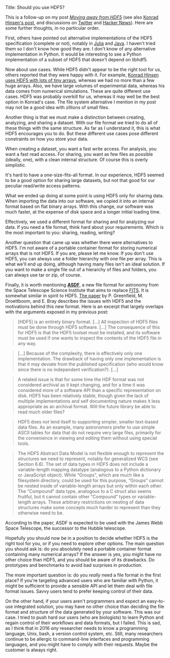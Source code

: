 Title: Should you use HDF5?

This is a follow-up on my post [*Moving away from HDF5*](/moving-away-hdf5/) (see also [Konrad Hinsen's post](http://blog.khinsen.net/posts/2016/01/07/on-hdf5-and-the-future-of-data-management/), and discussions on [Twitter](https://twitter.com/cyrillerossant/status/684767653697683456) and [Hacker News](https://news.ycombinator.com/item?id=10858189)). Here are some further thoughts, in no particular order.

<!-- PELICAN_END_SUMMARY -->

First, others have pointed out alternative implementations of the HDF5 specification (complete or not), notably in [Julia](http://cyrille.rossant.net/moving-away-hdf5/#comment-2445619778) and [Java](https://www.unidata.ucar.edu/software/thredds/current/netcdf-java/CDM/). I haven't tried them so I don't know how good they are. I don't know of any alternative implementation in Python. It would be interesting to see a Python implementation of a subset of HDF5 that doesn't depend on libhdf5.

Now about use cases. While HDF5 didn't appear to be the right tool for us, others reported that they were happy with it. For example, [Konrad Hinsen uses HDF5 with lots of tiny arrays](http://blog.khinsen.net/posts/2016/01/07/on-hdf5-and-the-future-of-data-management/), whereas we had no more than a few huge arrays. Also, we have large volumes of experimental data, whereas his data comes from numerical simulations. These are quite different use cases. HDF5 was probably overkill for us, whereas it may well be the best option in Konrad's case. The file system alternative I mention in my post may not be a good idea with zillions of small files.

Another thing is that we must make a distinction between creating, analyzing, and sharing a dataset. With our file format we tried to do all of these things with the same structure. As far as I understand it, this is what HDF5 encourages you to do. But these different use cases pose different constraints on how you store your data.

When creating a dataset, you want a fast write access. For analysis, you want a fast read access. For sharing, you want as few files as possible (ideally, one), with a clean internal structure. Of course this is overly simplistic.

It's hard to have a one-size-fits-all format. In our experience, HDF5 seemed to be a good option for sharing large datasets, but not that good for our peculiar read/write access patterns.

What we ended up doing at some point is using HDF5 only for sharing data. When importing the data into our software, we copied it into an internal format based on flat binary arrays. With this change, our software was much faster, at the expense of disk space and a longer initial loading time.

Effectively, we used a different format for sharing and for analyzing our data. If you need a file format, think hard about your requirements. Which is the most important to you: sharing, reading, writing?

Another question that came up was whether there were alternatives to HDF5. I'm not aware of a portable container format for storing numerical arrays that is not HDF5. If you are, please let me know. If you don't use HDF5, you can always use a folder hierarchy with one file per array. This is what we'll end up doing, although having many files isn't an ideal solution. If you want to make a single file out of a hierarchy of files and folders, you can always use tar or zip, of course.

Finally, it is worth mentioning [**ASDF**](http://asdf-standard.readthedocs.org/en/latest/), a new file format for astronomy from the Space Telescope Science Institute that aims to replace [FITS](http://fits.gsfc.nasa.gov/). It is somewhat similar in spirit to HDF5. [The paper](http://www.sciencedirect.com/science/article/pii/S2213133715000645) by P. Greenfield, M. Droettboom, and E. Bray describes the issues with HDF5 and the motivations behind this new format. Here is an excerpt that largely overlaps with the arguments exposed in my previous post:

> [HDF5] is an entirely binary format. [...] All inspection of HDF5 files must be done through HDF5 software. [...] The consequence of this for HDF5 is that the HDF5 toolset must be installed, and its software must be used if one wants to inspect the contents of the HDF5 file in any way.

> [...] Because of the complexity, there is effectively only one implementation. The drawback of having only one implementation is that it may deviate from the published specification (who would know since there is no independent verification?). [...]

> A related issue is that for some time the HDF format was not considered archival as it kept changing, and for a time it was considered more of a software API than a specific representation on disk. HDF5 has been relatively stable, though given the lack of multiple implementations and self documenting nature makes it less appropriate as an archival format. Will the future library be able to read much older files?

> HDF5 does not lend itself to supporting simpler, smaller text-based data files. As an example, many astronomers prefer to use simple ASCII tables for data that do not require very large files, primarily for the convenience in viewing and editing them without using special tools.

> The HDF5 Abstract Data Model is not flexible enough to represent the structures we need to represent, notably for generalized WCS (see Section  6.6). The set of data types in HDF5 does not include a variable-length mapping datatype (analogous to a Python dictionary or JavaScript object). While “Groups”, which are much like a filesystem directory, could be used for this purpose, “Groups” cannot be nested inside of variable-length arrays but only within each other. The “Compound” data type, analogous to a C struct also seems fruitful, but it cannot contain other “Compound” types or variable-length arrays. These arbitrary restrictions on nesting of data structures make some concepts much harder to represent than they otherwise need to be.

According to the paper, ASDF is expected to be used with the James Webb Space Telescope, the successor to the Hubble telescope.

Hopefully you should now be in a position to decide whether HDF5 is the right tool for you, or if you need to explore other options. The main question you should ask is: do you absolutely need a portable container format containing many numerical arrays? If the answer is yes, you might have no other choice than HDF5, and you should be aware of its drawbacks. Do prototypes and benchmarks to avoid bad surprises in production.

The more important question is: do you *really* need a file format in the first place? If you're targeting advanced users who are familiar with Python, it might be sufficient to provide a sensible API and let them deal with file format issues. Savvy users tend to prefer keeping control of their data.

On the other hand, if your users aren't programmers and expect an easy-to-use integrated solution, you may have no other choice than deciding the file format and structure of the data generated by your software. This was our case. I tried to push hard our users (who are biologists) to learn Python and regain control of their workflows and data formats, but I failed. This is sad, as I think that in 2016 *any* researcher needs to know a programming language, Unix, bash, a version control system, etc. Still, many researchers continue to be allergic to command-line interfaces and programming languages, and you might have to comply with their requests. Maybe the customer is always right.
